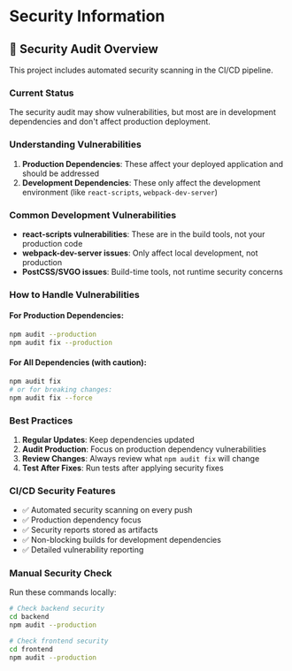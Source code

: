 # Security Information

## 🔐 Security Audit Overview

This project includes automated security scanning in the CI/CD pipeline.

### Current Status

The security audit may show vulnerabilities, but most are in development dependencies and don't affect production deployment.

### Understanding Vulnerabilities

1. **Production Dependencies**: These affect your deployed application and should be addressed
2. **Development Dependencies**: These only affect the development environment (like `react-scripts`, `webpack-dev-server`)

### Common Development Vulnerabilities

- **react-scripts vulnerabilities**: These are in the build tools, not your production code
- **webpack-dev-server issues**: Only affect local development, not production
- **PostCSS/SVGO issues**: Build-time tools, not runtime security concerns

### How to Handle Vulnerabilities

#### For Production Dependencies:
```bash
npm audit --production
npm audit fix --production
```

#### For All Dependencies (with caution):
```bash
npm audit fix
# or for breaking changes:
npm audit fix --force
```

### Best Practices

1. **Regular Updates**: Keep dependencies updated
2. **Audit Production**: Focus on production dependency vulnerabilities
3. **Review Changes**: Always review what `npm audit fix` will change
4. **Test After Fixes**: Run tests after applying security fixes

### CI/CD Security Features

- ✅ Automated security scanning on every push
- ✅ Production dependency focus
- ✅ Security reports stored as artifacts
- ✅ Non-blocking builds for development dependencies
- ✅ Detailed vulnerability reporting

### Manual Security Check

Run these commands locally:

```bash
# Check backend security
cd backend
npm audit --production

# Check frontend security  
cd frontend
npm audit --production
```
